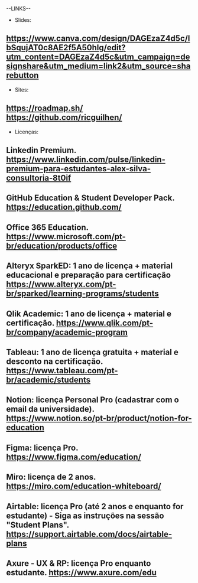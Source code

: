 --LINKS--



- Slides:

https://www.canva.com/design/DAGEzaZ4d5c/lbSqujAT0c8AE2f5A50hlg/edit?utm_content=DAGEzaZ4d5c&utm_campaign=designshare&utm_medium=link2&utm_source=sharebutton
------------------------------------------

- Sites:

https://roadmap.sh/           
https://github.com/ricguilhen/
------------------------------------------

- Licenças:

Linkedin Premium.
https://www.linkedin.com/pulse/linkedin-premium-para-estudantes-alex-silva-consultoria-8t0if
------------------------------------------

GitHub Education & Student Developer Pack.
https://education.github.com/
------------------------------------------

Office 365 Education.
https://www.microsoft.com/pt-br/education/products/office
------------------------------------------

Alteryx SparkED: 1 ano de licença + material educacional e preparação para certificação
https://www.alteryx.com/pt-br/sparked/learning-programs/students
------------------------------------------

Qlik Academic: 1 ano de licença + material e certificação.
https://www.qlik.com/pt-br/company/academic-program
------------------------------------------

Tableau: 1 ano de licença gratuita + material e desconto na certificação.
https://www.tableau.com/pt-br/academic/students
------------------------------------------

Notion: licença Personal Pro (cadastrar com o email da universidade).
https://www.notion.so/pt-br/product/notion-for-education
------------------------------------------

Figma: licença Pro.
https://www.figma.com/education/
------------------------------------------

Miro: licença de 2 anos.
https://miro.com/education-whiteboard/
------------------------------------------

Airtable: licença Pro (até 2 anos e enquanto for estudante) - Siga as instruções na sessão "Student Plans".
https://support.airtable.com/docs/airtable-plans
------------------------------------------

Axure - UX & RP: licença Pro enquanto estudante.
https://www.axure.com/edu
------------------------------------------
